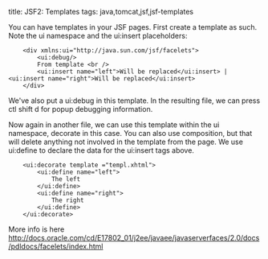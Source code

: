 title: JSF2: Templates
tags: java,tomcat,jsf,jsf-templates

You can have templates in your JSF pages. First create a template as such. Note the ui namespace and the ui:insert placeholders:

		<div xmlns:ui="http://java.sun.com/jsf/facelets">
			<ui:debug/>
			From template <br />
			<ui:insert name="left">Will be replaced</ui:insert> | <ui:insert name="right">Will be replaced</ui:insert>
		</div>

We've also put a ui:debug in this template. In the resulting file, we can press ctl shift d for popup debugging information.

Now again in another file, we can use this template within the ui namespace, decorate in this case. You can also use composition, but that will delete anything not involved in the template from the page. We use ui:define to declare the data for the ui:insert tags above.

		<ui:decorate template ="templ.xhtml">
			<ui:define name="left">
				The left
			</ui:define>
			<ui:define name="right">
				The right
			</ui:define>
		</ui:decorate>

More info is here http://docs.oracle.com/cd/E17802_01/j2ee/javaee/javaserverfaces/2.0/docs/pdldocs/facelets/index.html
